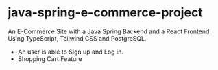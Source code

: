 # java-spring-e-commerce-project
 
An E-Commerce Site with a Java Spring Backend and a React Frontend. Using TypeScript, Tailwind CSS and PostgreSQL.

- An user is able to Sign up and Log in.
- Shopping Cart Feature
